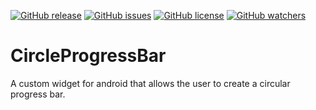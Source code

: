 [![GitHub release](https://img.shields.io/github/release/charliealbright/circleprogressbar.svg?maxAge=2592000&label=version)](https://github.com/charliealbright/CircleProgressBar/releases)
[![GitHub issues](https://img.shields.io/github/issues/charliealbright/CircleProgressBar.svg)](https://github.com/charliealbright/CircleProgressBar/issues)
[![GitHub license](https://img.shields.io/badge/license-Apache%202.0-lightgrey.svg)](https://raw.githubusercontent.com/charliealbright/CircleProgressBar/master/LICENSE)
[![GitHub watchers](https://img.shields.io/github/watchers/charliealbright/circleprogressbar.svg?style=social&label=Watch&maxAge=2592000)]()

# CircleProgressBar
A custom widget for android that allows the user to create a circular progress bar.
